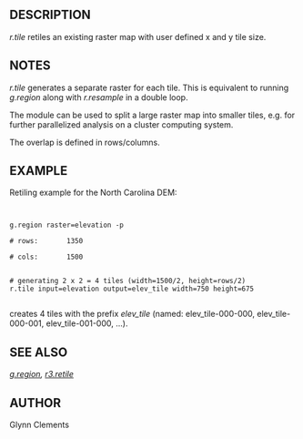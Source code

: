
## DESCRIPTION

*r.tile* retiles an existing raster map with user defined
x and y tile size.

## NOTES

*r.tile* generates a separate raster for each tile.
This is equivalent to running *g.region* along with
*r.resample* in a double loop.

The module can be used to split a large raster map into smaller
tiles, e.g. for further parallelized analysis on a cluster computing
system.

The overlap is defined in rows/columns.

## EXAMPLE

Retiling example for the North Carolina DEM:

```


g.region raster=elevation -p

# rows:       1350

# cols:       1500


# generating 2 x 2 = 4 tiles (width=1500/2, height=rows/2)
r.tile input=elevation output=elev_tile width=750 height=675


```

creates 4 tiles with the prefix *elev\_tile* (named:
elev\_tile-000-000, elev\_tile-000-001, elev\_tile-001-000, ...).

## SEE ALSO

*[g.region](g.region.html),
[r3.retile](r3.retile.html)*

## AUTHOR

Glynn Clements
